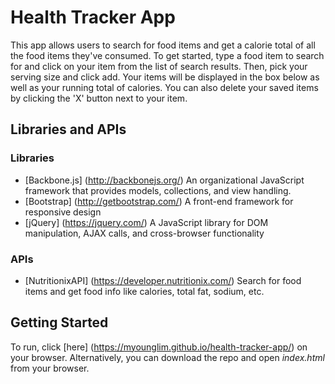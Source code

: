 # Health Tracker App

This app allows users to search for food items and get a calorie total of all the food items they've consumed. To get started, type a food item to search for and click on your item from the list of search results. Then, pick your serving size and click add. Your items will be displayed in the box below as well as your running total of calories. You can also delete your saved items by clicking the 'X' button next to your item.

## Libraries and APIs

### Libraries
* [Backbone.js] (http://backbonejs.org/) An organizational JavaScript framework that provides models, collections, and view handling.
* [Bootstrap] (http://getbootstrap.com/) A front-end framework for responsive design
* [jQuery] (https://jquery.com/) A JavaScript library for DOM manipulation, AJAX calls, and cross-browser functionality

### APIs
* [NutritionixAPI] (https://developer.nutritionix.com/) Search for food items and get food info like calories, total fat, sodium, etc.

## Getting Started

To run, click [here] (https://myounglim.github.io/health-tracker-app/) on your browser. Alternatively, you can download the repo and open _index.html_ from your browser.
